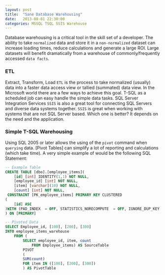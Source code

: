 ```yaml
---
layout: post
title:  "Sane Database Warehousing"
date:   2013-08-01 22:30:00
categories: MSSQL TSQL SSIS Warehouse
---
```


Database warehousing is a critical tool in the skill set of a developer.  The ability to take `normalized` data and store it in a `non-normalized` dataset can increase loading times, reduce calculations and generate a large ROI.  Large datasets will benefit dramatically from a warehouse of commonly/frequently accessed `data facts`.

### ETL

Extract, Transform, Load `ETL` is the process to take normalized (usually) data into a faster data access view or tallied (summated) data view.  In the Microsoft world there are a few ways to achieve this goal.  T-SQL as a scheduled job can easy handle the simple data tasks.  SQL Server Integration Services `SSIS` is also a great tool for connecting SQL Servers and diverse data systems together.  `SSIS` is great when working with systems that are not SQL Server based.  Which one is better?  It depends on the need and the application.

### Simple T-SQL Warehousing

Using SQL 2005 or later allows the using of the `pivot` command when `querying` data.  [Pivot Tables] can simplify a lot of reporting and calculations (which take time).  A very simple example of would be the following SQL Statement:

```SQL
-- Example Table
CREATE TABLE [dbo].[employee_items](
    [id] [int] IDENTITY(1,1) NOT NULL,
    [employee_id] [int] NOT NULL,
	[item] [varchar](10) NOT NULL,
	[count] [int] NOT NULL,
 CONSTRAINT [PK_employee_items] PRIMARY KEY CLUSTERED 
(
	[id] ASC
)WITH (PAD_INDEX  = OFF, STATISTICS_NORECOMPUTE  = OFF, IGNORE_DUP_KEY = OFF, ALLOW_ROW_LOCKS  = ON, ALLOW_PAGE_LOCKS  = ON) ON [PRIMARY]
) ON [PRIMARY]

-- Pivoted Data
SELECT Employee_id, [100], [200], [300] 
INTO employee_items_warehouse
    FROM (
        SELECT employee_id, item, count
            FROM Employee_items) AS SourceTable
        PIVOT
        (
        SUM(count)
        FOR item IN ([100], [200], [300])
        ) AS PivotTable
```

